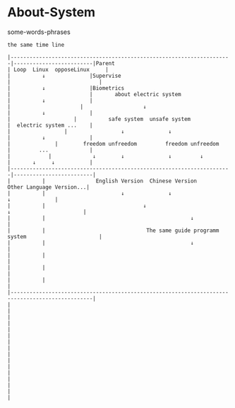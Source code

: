 # About-System
  some-words-phrases
  
    the same time line       
   
    |----------------------------------------------------------------------|-------------------------|Parent  
    | Loop  Linux  opposeLinux     |                                       |          ↓              |Supervise
    |                            |                                         |          ↓              |Biometrics
    |                         |       about electric system                |          ↓              |
    |                      |                   ↓                           |          ↓              |
    |                    |          safe system  unsafe system             |  electric system ...    |
    |                 |                 ↓              ↓                   |          ↓              |
    |              |        freedom unfreedom         freedom unfreedom    |         ...             | 
    |            |             ↓        ↓              ↓         ↓         |       ↓     ↓           |
    |----------------------------------------------------------------------|-------------------------|
    |          |                English Version  Chinese Version            Other Language Version...|
    |          |                        ↓              ↓                              ↓              |
    |          |                               ↓                             ↓                       |
    |          |                                              ↓                                      |
    |          |                                The same guide programm system                       |
    |          |                                              ↓                                      |  
    |          |                                                                                     |
    |          |                                                                                     |
    |          |                                                                                     |
    |------------------------------------------------------------------------------------------------|
    |                                                                                                |
    |                                                                                                |
    |
    |
    |
    |
    |
    |
    |
    |
    |
    |
    |
    |
    
    

>>>
>>
>
